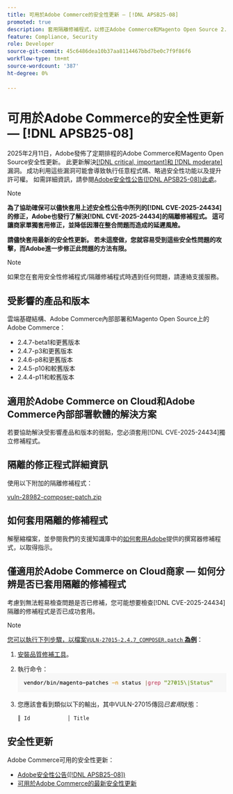 ```yaml
---
title: 可用於Adobe Commerce的安全性更新 — [!DNL APSB25-08]
promoted: true
description: 套用隔離修補程式，以修正Adobe Commerce和Magento Open Source 2.4.7-beta1、2.4.7-p3、2.4.6-p8、2.4.5-p10、2.4.4-p11及舊版的 [!DNL critical, important, and moderate vulnerabilities] 。
feature: Compliance, Security
role: Developer
source-git-commit: 45c6486dea10b37aa8114467bbd7be0c7f9f86f6
workflow-type: tm+mt
source-wordcount: '387'
ht-degree: 0%

---
```


# 可用於Adobe Commerce的安全性更新 — [!DNL APSB25-08]

2025年2月11日，Adobe發佈了定期排程的Adobe Commerce和Magento Open Source安全性更新。 此更新解決[[!DNL critical, important]和 [!DNL moderate]](https://helpx.adobe.com/security/severity-ratings.html)漏洞。 成功利用這些漏洞可能會導致執行任意程式碼、略過安全性功能以及提升許可權。 如需詳細資訊，請參閱[Adobe安全性公告([!DNL APSB25-08])此處](https://helpx.adobe.com/security/products/magento/apsb25-08.html)。

>[!NOTE]
>
>**為了協助確保可以儘快套用上述安全性公告中所列的[!DNL CVE-2025-24434]的修正，Adobe也發行了解決[!DNL CVE-2025-24434]的隔離修補程式。 這可讓商家單獨套用修正，並降低因潛在整合問題而造成的延遲風險。**

**請儘快套用最新的安全性更新。 若未這麼做，您就容易受到這些安全性問題的攻擊，而Adobe進一步修正此問題的方法有限。**

>[!NOTE]
>
>如果您在套用安全性修補程式/隔離修補程式時遇到任何問題，請連絡支援服務。

## 受影響的產品和版本

雲端基礎結構、Adobe Commerce內部部署和Magento Open Source上的Adobe Commerce：

* 2.4.7-beta1和更舊版本
* 2.4.7-p3和更舊版本
* 2.4.6-p8和更舊版本
* 2.4.5-p10和較舊版本
* 2.4.4-p11和較舊版本

## 適用於Adobe Commerce on Cloud和Adobe Commerce內部部署軟體的解決方案

若要協助解決受影響產品和版本的弱點，您必須套用[!DNL CVE-2025-24434]獨立修補程式。

## 隔離的修正程式詳細資訊

使用以下附加的隔離修補程式：

[vuln-28982-composer-patch.zip](assets/vuln-28982-composer-patch.zip)

## 如何套用隔離的修補程式

解壓縮檔案，並參閱我們的支援知識庫中的[如何套用Adobe](https://experienceleague.adobe.com/docs/commerce-knowledge-base/kb/how-to/how-to-apply-a-composer-patch-provided-by-magento.html)提供的撰寫器修補程式，以取得指示。

## 僅適用於Adobe Commerce on Cloud商家 — 如何分辨是否已套用隔離的修補程式

考慮到無法輕易檢查問題是否已修補，您可能想要檢查[!DNL CVE-2025-24434]隔離的修補程式是否已成功套用。

>[!NOTE]
>
><u>您可以執行下列步驟，以檔案`VULN-27015-2.4.7_COMPOSER.patch` **為例**</u>：

1. [安裝品質修補工具](https://experienceleague.adobe.com/docs/commerce-operations/tools/quality-patches-tool/usage.html)。
1. 執行命令： <br>
   ![cve-2024-34102-tell-if-patch-applied-code](assets/cve-2024-34102-tell-if-patch-applied-code.png)
1. 您應該會看到類似以下的輸出，其中VULN-27015傳回&#x200B;*已套用*&#x200B;狀態：

   ```bash
   ║ Id            │ Title                                                        │ Category        │ Origin                 │ Status      │ Details                                          ║ ║ N/A           │ ../m2-hotfixes/VULN-27015-2.4.7_COMPOSER_patch.patch      │ Other           │ Local                  │ Applied     │ Patch type: Custom                                
   ```

<!-- For Step 2:
     ```bash
    vendor/bin/magento-patches -n status |grep "27015\|Status"
     ```
-->

## 安全性更新

Adobe Commerce可用的安全性更新：

* [Adobe安全性公告([!DNL APSB25-08])](https://helpx.adobe.com/security/products/magento/apsb25-08.html)
* [可用於Adobe Commerce的最新安全性更新](https://helpx.adobe.com/security/products/magento.html)
